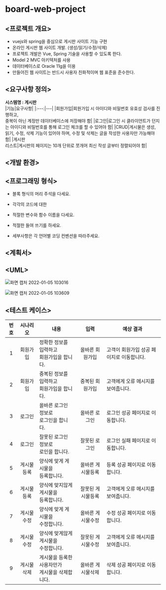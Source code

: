 # board-web-project
## <프로젝트 개요>
- vuejs와 spring을 중심으로 게시판 사이트 기능 구현
- 온라인 게시판 웹 사이트 개발. (생성/읽기/수정/삭제)
- 프로젝트 개발은 Vue, Spring 기술을 사용할 수 있도록 한다.
- Model 2 MVC 아키텍처를 사용
- 데이터베이스로 Oracle 11g을 이용
- 만들어진 웹 사이트는 반드시 사용자 친화적이며 웹 표준을 준수한다.

## <요구사항 정의>
**시스템명 : 게시판<br>**
|기능|요구사항|
|:---:|---|
|회원가입|회원가입 시 아이디와 비밀번호 유효성 검사를 진행하고, <br>중복이 아닌 계정만 데이터베이스에 저장해야 함|
|로그인|로그인 시 클라이언트가 던지는 아이디와 비밀번호를 통해 로그인 체크를 할 수 있어야 함|
|CRUD|게시물은 생성, 읽기, 수정, 삭제 기능이 있어야 하며, 수정 및 삭제는 글을 작성한 사용자만 가능해야 함|
|게시판<br>리스트|게시판의 페이지는 10개 단위로 쪼개어 최신 작성 글부터 정렬되어야 함|

## <개발 환경>

## <프로그래밍 형식>
- 블록 형식의 머리 주석을 다세요.

- 각각의 코드에 대한

- 적절한 변수와 함수 이름을 다세요.

- 적절한 들여 쓰기를 하세요.

- 세부사항은 각 언어별 코딩 컨벤션을 따라주세요.

## <계획서>

## \<UML>
![화면 캡처 2022-01-05 103016](https://user-images.githubusercontent.com/45321171/148146415-816d72a9-ee5a-40b4-b7dc-ef1d6c38a601.png)

![화면 캡처 2022-01-05 103609](https://user-images.githubusercontent.com/45321171/148146867-6d9d401f-bcd4-4855-b2a2-1b6ca0db67d9.png)

## <테스트 케이스>
|번호|시나리오|내용|입력|예상 결과|
|:---:|:---:|---|:---:|---|
|1|회원가입|정확한 정보를 입력하고<br> 회원가입을 합니다.|올바른 회원가입|고객이 회원가입 성공 페이지로 이동합니다.|
|2|회원가입|중복된 정보를 입력하고<br> 회원가입을 합니다.|중복된 회원가입|고객에게 오류 메시지를 보여줍니다.|
|3|로그인|올바른 로그인 정보로<br> 로그인을 합니다.|올바른 로그인|로그인 성공 페이지로 이동합니다.|
|4|로그인|잘못된 로그인 정보로<br> 로인을 합니다.|잘못된 로그인|로그인 실패 페이지로 이동합니다.|
|5|게시물등록|양식에 맞게 게시물을<br> 등록합니다.|올바른 게시물등록|등록 성공 페이지로 이동합니다.|
|6|게시물등록|양식에 맞지않게 게시물을<br> 등록합니다.|잘못된 게시물등록|고객에게 오류 메시지를 보여줍니다.|
|7|게시물수정|양식에 맞게 게시물을<br> 수정합니다.|올바른 게시물수정|수정 성공 페이지로 이동합니다.|
|8|게시물수정|양식에 맞게않게 게시물을<br> 수정합니다.|잘못된 게시물수정|고객에게 오류 메시지를 보여줍니다.|
|9|게시물삭제|게시물을 등록한 사용자만가<br> 게시물을 삭제합니다.|올바른 게시물삭제|삭제 성공 페이지로 이동합니다.|
